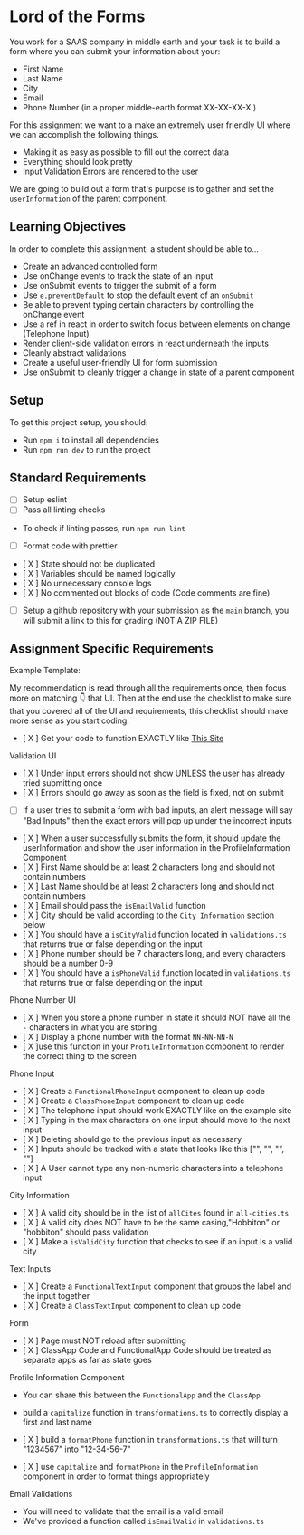 # Lord of the Forms

You work for a SAAS company in middle earth and your task is to build a form where you can submit your information about your:

- First Name
- Last Name
- City
- Email
- Phone Number (in a proper middle-earth format XX-XX-XX-X )

For this assignment we want to a make an extremely user friendly UI where we can accomplish the following things.

- Making it as easy as possible to fill out the correct data
- Everything should look pretty
- Input Validation Errors are rendered to the user

We are going to build out a form that's purpose is to gather and set the `userInformation` of the parent component.

## Learning Objectives

In order to complete this assignment, a student should be able to...

- Create an advanced controlled form
- Use onChange events to track the state of an input
- Use onSubmit events to trigger the submit of a form
- Use `e.preventDefault` to stop the default event of an `onSubmit`
- Be able to prevent typing certain characters by controlling the onChange event
- Use a ref in react in order to switch focus between elements on change (Telephone Input)
- Render client-side validation errors in react underneath the inputs
- Cleanly abstract validations
- Create a useful user-friendly UI for form submission
- Use onSubmit to cleanly trigger a change in state of a parent component

## Setup

To get this project setup, you should:

- Run `npm i` to install all dependencies
- Run `npm run dev` to run the project

## Standard Requirements

- [ ] Setup eslint
- [ ] Pass all linting checks

- To check if linting passes, run `npm run lint`

- [ ] Format code with prettier
- [ X ] State should not be duplicated
- [ X ] Variables should be named logically
- [ X ] No unnecessary console logs
- [ X ] No commented out blocks of code (Code comments are fine)
- [ ] Setup a github repository with your submission as the `main` branch, you will submit a link to this for grading (NOT A ZIP FILE)

## Assignment Specific Requirements

Example Template:

My recommendation is read through all the requirements once, then focus more on matching 👇 that UI. Then at the end use the checklist to make sure that you covered all of the UI and requirements, this checklist should make more sense as you start coding.

- [ X ] Get your code to function EXACTLY like [This Site](https://lord-of-the-forms.vercel.app/)

Validation UI

- [ X ] Under input errors should not show UNLESS the user has already tried submitting once
- [ X ] Errors should go away as soon as the field is fixed, not on submit
- [ ] If a user tries to submit a form with bad inputs, an alert message will say "Bad Inputs" then the exact errors will pop up under the incorrect inputs
- [ X ] When a user successfully submits the form, it should update the userInformation and show the user information in the ProfileInformation Component
- [ X ] First Name should be at least 2 characters long and should not contain numbers
- [ X ] Last Name should be at least 2 characters long and should not contain numbers
- [ X ] Email should pass the `isEmailValid` function
- [ X ] City should be valid according to the `City Information` section below
- [ X ] You should have a `isCityValid` function located in `validations.ts` that returns true or false depending on the input
- [ X ] Phone number should be 7 characters long, and every characters should be a number 0-9
- [ X ] You should have a `isPhoneValid` function located in `validations.ts` that returns true or false depending on the input

Phone Number UI

- [ X ] When you store a phone number in state it should NOT have all the `-` characters in what you are storing
- [ X ] Display a phone number with the format `NN-NN-NN-N`
- [ X ]use this function in your `ProfileInformation` component to render the correct thing to the screen

Phone Input

- [ X ] Create a `FunctionalPhoneInput` component to clean up code
- [ X ] Create a `ClassPhoneInput` component to clean up code
- [ X ] The telephone input should work EXACTLY like on the example site
- [ X ] Typing in the max characters on one input should move to the next input
- [ X ] Deleting should go to the previous input as necessary
- [ X ] Inputs should be tracked with a state that looks like this ["", "", "", ""]
- [ X ] A User cannot type any non-numeric characters into a telephone input

City Information

- [ X ] A valid city should be in the list of `allCites` found in `all-cities.ts`
- [ X ] A valid city does NOT have to be the same casing,"Hobbiton" or "hobbiton" should pass validation
- [ X ] Make a `isValidCity` function that checks to see if an input is a valid city

Text Inputs

- [ X ] Create a `FunctionalTextInput` component that groups the label and the input together
- [ X ] Create a `ClassTextInput` component to clean up code

Form

- [ X ] Page must NOT reload after submitting
- [ X ] ClassApp Code and FunctionalApp Code should be treated as separate apps as far as state goes

Profile Information Component

- You can share this between the `FunctionalApp` and the `ClassApp`
- build a `capitalize` function in `transformations.ts` to correctly display a first and last name

- [ X ] build a `formatPhone` function in `transformations.ts` that will turn "1234567" into "12-34-56-7"
- [ X ] use `capitalize` and `formatPHone` in the `ProfileInformation` component in order to format things appropriately

Email Validations

- You will need to validate that the email is a valid email
- We've provided a function called `isEmailValid` in `validations.ts`
